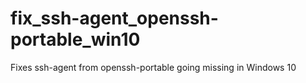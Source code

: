 # fix_ssh-agent_openssh-portable_win10
Fixes ssh-agent from openssh-portable going missing in Windows 10

